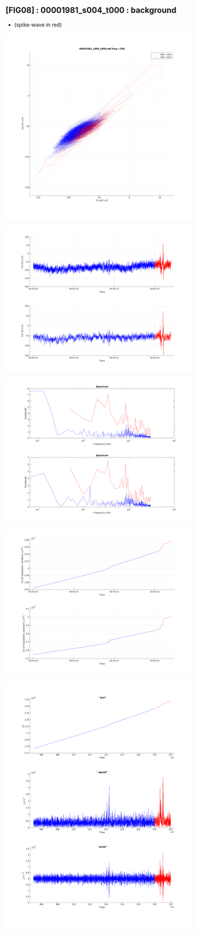 ## [FIG08] : 00001981_s004_t000 : background

* (spike-wave in red)

![](../../output/phase/00001981_s004_t000_305.png)

![](../../output/trace/00001981_s004_t000_305.png)

![](../../output/spect/00001981_s004_t000_305.png)

![](../../output/quadvar/00001981_s004_t000_305.png)

![](../../output/accel/00001981_s004_t000_305.png)